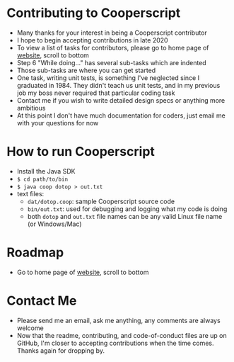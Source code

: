 # Contributing to Cooperscript
* Many thanks for your interest in being a Cooperscript contributor
* I hope to begin accepting contributions in late 2020
* To view a list of tasks for contributors, please go to home page of [website](http://cooperhub.com), scroll to bottom
* Step 6 "While doing..." has several sub-tasks which are indented
* Those sub-tasks are where you can get started
* One task, writing unit tests, is something I've neglected since I graduated in 1984. They didn't teach us unit tests, and in my previous job my boss never required that particular coding task
* Contact me if you wish to write detailed design specs or anything more ambitious
* At this point I don't have much documentation for coders, just email me with your questions for now
# How to run Cooperscript
* Install the Java SDK
* `$ cd path/to/bin`
* `$ java coop dotop > out.txt`
* text files:
  * `dat/dotop.coop`: sample Cooperscript source code
  * `bin/out.txt`: used for debugging and logging what my code is doing
  * both `dotop` and `out.txt` file names can be any valid Linux file name (or Windows/Mac)
# Roadmap
* Go to home page of [website](http://cooperhub.com), scroll to bottom
# Contact Me
* Please send me an email, ask me anything, any comments are always welcome
* Now that the readme, contributing, and code-of-conduct files are up on GitHub, I'm closer to accepting contributions when the time comes. Thanks again for dropping by.
